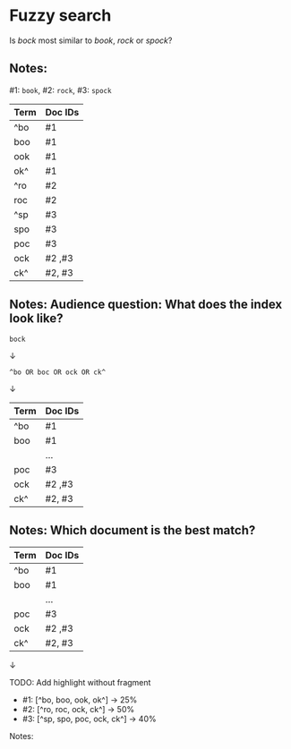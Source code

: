 # Fuzzy search

Is _bock_ most similar to _book_, _rock_ or _spock_?

Notes:
---
\#1: `book`, \#2: `rock`, \#3: `spock`

<table>
    <thead>
    <tr>
        <th>Term</th>
        <th>Doc IDs</th>
    </tr>
    </thead>
    <tbody class="fragment">
    <tr>
        <td>^bo</td>
        <td>#1</td>
    </tr>
    <tr>
        <td>boo</td>
        <td>#1</td>
    </tr>
    <tr>
        <td>ook</td>
        <td>#1</td>
    </tr>
    <tr>
        <td>ok^</td>
        <td>#1</td>
    </tr>
    <tr>
        <td>^ro</td>
        <td>#2</td>
    </tr>
    <tr>
        <td>roc</td>
        <td>#2</td>
    </tr>
    <tr>
        <td>^sp</td>
        <td>#3</td>
    </tr>
    <tr>
        <td>spo</td>
        <td>#3</td>
    </tr>
    <tr>
        <td>poc</td>
        <td>#3</td>
    </tr>
    <tr>
        <td>ock</td>
        <td>#2 ,#3</td>
    </tr>
    <tr>
        <td>ck^</td>
        <td>#2, #3</td>
    </tr>
    </tbody>
</table>

Notes:
Audience question: What does the index look like?
---
`bock`

&darr;

`^bo OR boc OR ock OR ck^`

&darr;

| Term                                         | Doc IDs                                          |
|----------------------------------------------|--------------------------------------------------|
| ^bo<!-- .element: class="highlight-blue" --> | #1<!-- .element: class="highlight-blue" -->      |
| boo                                          | #1                                               |
|                                              | …                                                |
| poc                                          | #3                                               |
| ock<!-- .element: class="highlight-blue" --> | <!-- .element: class="highlight-blue" --> #2 ,#3 |
| ck^<!-- .element: class="highlight-blue" --> | <!-- .element: class="highlight-blue" --> #2, #3 |

Notes:
Which document is the best match?
---

| Term                                         | Doc IDs                                          |
|----------------------------------------------|--------------------------------------------------|
| ^bo<!-- .element: class="highlight-blue" --> | #1<!-- .element: class="highlight-blue" -->      |
| boo                                          | #1                                               |
|                                              | …                                                |
| poc                                          | #3                                               |
| ock<!-- .element: class="highlight-blue" --> | <!-- .element: class="highlight-blue" --> #2 ,#3 |
| ck^<!-- .element: class="highlight-blue" --> | <!-- .element: class="highlight-blue" --> #2, #3 |

&darr;

TODO: Add highlight without fragment

* \#1: [<span>^bo</span><!-- .element: class="highlight-blue" -->, boo, ook, ok^] &rarr; 25%
* \#2: [^ro, roc, <span>ock</span><!-- .element: class="highlight-blue" -->, <span>ck^</span><!-- .element: class="highlight-blue" -->] &rarr; 50%
* \#3: [^sp, spo, poc, <span>ock</span><!-- .element: class="highlight-blue" -->, <span>ck^</span><!-- .element: class="highlight-blue" -->] &rarr; 40%

Notes:
